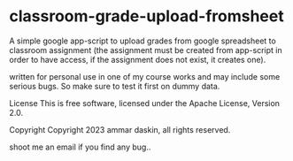# classroom-grade-upload-fromsheet

A simple google app-script to upload grades from google spreadsheet to classroom assignment (the assignment must be created from app-script in order to have access, if the assignment does not exist, it creates one).

written for personal use in one of my course works and may include some serious bugs. So make sure to test it first on dummy data.

License
This is free software, licensed under the Apache License, Version 2.0.

Copyright
Copyright 2023 ammar daskin, all rights reserved.

shoot me an email if you find any bug..
